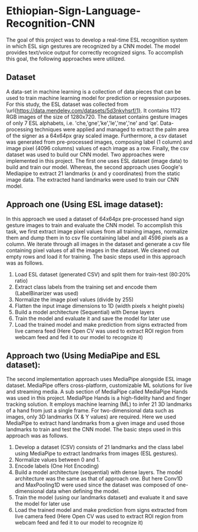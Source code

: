 # Ethiopian-Sign-Language-Recognition-CNN
The goal of this project was to develop a real-time ESL recognition system in which ESL sign gestures are recognized by a CNN model. The model provides text/voice output for correctly recognized signs. To accomplish this goal, the following approaches were utilized.

## Dataset
A data-set in machine learning is a collection of data pieces that can be used to train machine learning model for prediction or regression purposes. For this study, the ESL dataset was collected from \url{https://data.mendeley.com/datasets/5d3nkyhsrf/1}. It contains 1172 RGB images of the size of 1280x720. The dataset contains gesture images of only 7 ESL alphabets, i.e. 'che,'gne','ke','le','me','ne' and ’qe’. Data-processing techniques were applied and managed to extract the palm area of the signer as a 64x64px gray scaled image. Furthermore, a csv dataset was generated from pre-processed images, composing label (1 column) and image pixel (4096 columns) values of each image as a row. Finally, the csv dataset was used to build our CNN model. Two approaches were implemented in this project. The first one uses ESL dataset (image data) to build and train our model. Whereas, the second approach uses Google's Mediapipe to extract 21 landmarks (x and y coordinates) from the static image data. The extracted hand landmarks were used to train our CNN model.

## Approach one (Using ESL image dataset):
In this approach we used a dataset of 64x64px pre-processed hand sign gesture images to train and evaluate the CNN model. To accomplish this task, we first extract image pixel values from all training images, normalize them and dump them in to csv file containing label and all 4596 pixels as a column. We iterate through all images in the dataset and generate a csv file containing pixel values of all the images in the dataset. We cleaned out empty rows and load it for training. The basic steps used in this approach was as follows.
1.  Load ESL dataset (generated CSV) and split them for train-test (80:20% ratio)
2.	Extract class labels from the training set and encode them (LabelBinarizer was used)
3.	Normalize the image pixel values (divide by 255)
4.	Flatten the input image dimensions to 1D (width pixels x height pixels)
5.	Build a model architecture (Sequential) with Dense layers
6.	Train the model and evaluate it and save the model for later use
7.	Load the trained model and make prediction from signs extracted from live camera feed (Here Open CV was used to extract ROI region from webcam feed and fed it to our model to recognize it)

## Approach two (Using MediaPipe and ESL dataset):
The second implementation approach uses MediaPipe alongside ESL image dataset. MediaPipe offers cross-platform, customizable ML solutions for live and streaming media. A sub section of MediaPipe called MediaPipe Hands was used in this project.  MediaPipe Hands is a high-fidelity hand and finger tracking solution. It employs machine learning (ML) to infer 21 3D landmarks of a hand from just a single frame. For two-dimensional data such as images, only 3D landmarks (X & Y values) are required. Here we used MediaPipe to extract hand landmarks from a given image and used those landmarks to train and test the CNN model. The basic steps used in this approach was as follows.
1.	Develop a dataset (CSV) consists of 21 landmarks and the class label using MediaPipe to extract landmarks from images (ESL gestures).
2.	Normalize values between 0 and 1.
3.	Encode labels (One Hot Encoding)
4.	Build a model architecture (sequential) with dense layers. The model architecture was the same as that of approach one. But here Conv1D and MaxPooling1D were used since the dataset was composed of one-dimensional data when defining the model.
5.	Train the model (using our landmarks dataset) and evaluate it and save the model for later use
6.	Load the trained model and make prediction from signs extracted from live camera feed (Here Open CV was used to extract ROI region from webcam feed and fed it to our model to recognize it)

